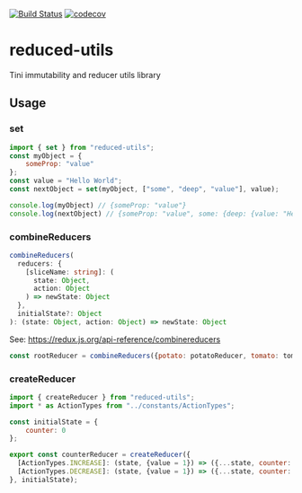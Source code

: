 [![Build Status](https://travis-ci.org/mister-what/reduced-utils.svg?branch=master)](https://travis-ci.org/mister-what/reduced-utils) [![codecov](https://codecov.io/gh/mister-what/reduced-utils/branch/master/graph/badge.svg)](https://codecov.io/gh/mister-what/reduced-utils)
# reduced-utils
Tini immutability and reducer utils library

## Usage


### set

```js
import { set } from "reduced-utils";
const myObject = {
    someProp: "value"
};
const value = "Hello World";
const nextObject = set(myObject, ["some", "deep", "value"], value);

console.log(myObject) // {someProp: "value"}
console.log(nextObject) // {someProp: "value", some: {deep: {value: "Hello World"}}}

```

### combineReducers

```typescript
combineReducers(
  reducers: {
    [sliceName: string]: (
      state: Object, 
      action: Object
    ) => newState: Object
  },
  initialState?: Object
): (state: Object, action: Object) => newState: Object
```

See: https://redux.js.org/api-reference/combinereducers

```js
const rootReducer = combineReducers({potato: potatoReducer, tomato: tomatoReducer}, {});
```


### createReducer

```js
import { createReducer } from "reduced-utils";
import * as ActionTypes from "../constants/ActionTypes";

const initialState = {
    counter: 0
};

export const counterReducer = createReducer({
  [ActionTypes.INCREASE]: (state, {value = 1}) => ({...state, counter: state.counter + value}),
  [ActionTypes.DECREASE]: (state, {value = 1}) => ({...state, counter: state.counter - value})
}, initialState);

```


